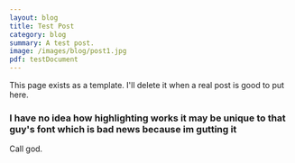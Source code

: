 ```yaml
---
layout: blog
title: Test Post
category: blog
summary: A test post.
image: /images/blog/post1.jpg
pdf: testDocument
---
```


This page exists as a template. I'll delete it when a real post is good to put here.

### I have no idea how highlighting works it may be unique to that guy's font which is bad news because im gutting it

Call god.
